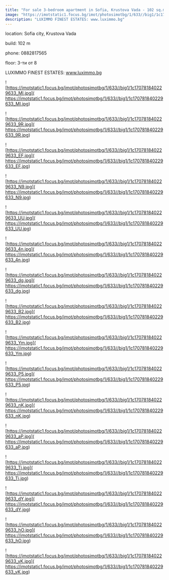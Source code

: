 ```yaml
---
title: "For sale 3-bedroom apartment in Sofia, Krustova Vada - 102 sq.m / 204000 EUR :: imot.bg Advertisement"
image: "https://imotstatic1.focus.bg/imot/photosimotbg/1/633//big1/1c170781840229633_NC.jpg"
description: "LUXIMMO FINEST ESTATES: www.luximmo.bg"
---
```


location: Sofia city, Krustova Vada

build: 102 m

phone: 0882817565

floor: 3-ти от 8

LUXIMMO FINEST ESTATES: www.luximmo.bg


![https://imotstatic1.focus.bg/imot/photosimotbg/1/633//big1/1c170781840229633_MI.jpg]( https://imotstatic1.focus.bg/imot/photosimotbg/1/633//big1/1c170781840229633_MI.jpg)


![https://imotstatic1.focus.bg/imot/photosimotbg/1/633//big1/1c170781840229633_9R.jpg]( https://imotstatic1.focus.bg/imot/photosimotbg/1/633//big1/1c170781840229633_9R.jpg)


![https://imotstatic1.focus.bg/imot/photosimotbg/1/633//big1/1c170781840229633_EF.jpg]( https://imotstatic1.focus.bg/imot/photosimotbg/1/633//big1/1c170781840229633_EF.jpg)


![https://imotstatic1.focus.bg/imot/photosimotbg/1/633//big1/1c170781840229633_N9.jpg]( https://imotstatic1.focus.bg/imot/photosimotbg/1/633//big1/1c170781840229633_N9.jpg)


![https://imotstatic1.focus.bg/imot/photosimotbg/1/633//big1/1c170781840229633_UU.jpg]( https://imotstatic1.focus.bg/imot/photosimotbg/1/633//big1/1c170781840229633_UU.jpg)


![https://imotstatic1.focus.bg/imot/photosimotbg/1/633//big1/1c170781840229633_4n.jpg]( https://imotstatic1.focus.bg/imot/photosimotbg/1/633//big1/1c170781840229633_4n.jpg)


![https://imotstatic1.focus.bg/imot/photosimotbg/1/633//big1/1c170781840229633_dg.jpg]( https://imotstatic1.focus.bg/imot/photosimotbg/1/633//big1/1c170781840229633_dg.jpg)


![https://imotstatic1.focus.bg/imot/photosimotbg/1/633//big1/1c170781840229633_B2.jpg]( https://imotstatic1.focus.bg/imot/photosimotbg/1/633//big1/1c170781840229633_B2.jpg)


![https://imotstatic1.focus.bg/imot/photosimotbg/1/633//big1/1c170781840229633_Ym.jpg]( https://imotstatic1.focus.bg/imot/photosimotbg/1/633//big1/1c170781840229633_Ym.jpg)


![https://imotstatic1.focus.bg/imot/photosimotbg/1/633//big1/1c170781840229633_P5.jpg]( https://imotstatic1.focus.bg/imot/photosimotbg/1/633//big1/1c170781840229633_P5.jpg)


![https://imotstatic1.focus.bg/imot/photosimotbg/1/633//big1/1c170781840229633_nK.jpg]( https://imotstatic1.focus.bg/imot/photosimotbg/1/633//big1/1c170781840229633_nK.jpg)


![https://imotstatic1.focus.bg/imot/photosimotbg/1/633//big1/1c170781840229633_aP.jpg]( https://imotstatic1.focus.bg/imot/photosimotbg/1/633//big1/1c170781840229633_aP.jpg)


![https://imotstatic1.focus.bg/imot/photosimotbg/1/633//big1/1c170781840229633_Ti.jpg]( https://imotstatic1.focus.bg/imot/photosimotbg/1/633//big1/1c170781840229633_Ti.jpg)


![https://imotstatic1.focus.bg/imot/photosimotbg/1/633//big1/1c170781840229633_dY.jpg]( https://imotstatic1.focus.bg/imot/photosimotbg/1/633//big1/1c170781840229633_dY.jpg)


![https://imotstatic1.focus.bg/imot/photosimotbg/1/633//big1/1c170781840229633_hO.jpg]( https://imotstatic1.focus.bg/imot/photosimotbg/1/633//big1/1c170781840229633_hO.jpg)


![https://imotstatic1.focus.bg/imot/photosimotbg/1/633//big1/1c170781840229633_vK.jpg]( https://imotstatic1.focus.bg/imot/photosimotbg/1/633//big1/1c170781840229633_vK.jpg)


